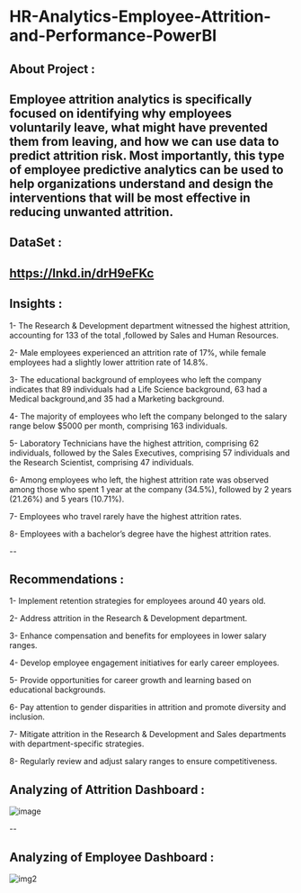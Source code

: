 # HR-Analytics-Employee-Attrition-and-Performance-PowerBI

## About Project :
Employee attrition analytics is specifically focused on identifying why employees voluntarily leave, what might have prevented them from leaving, and how we can use data to predict attrition risk. Most importantly, this type of employee predictive analytics can be used to help organizations understand and design the interventions that will be most effective in reducing unwanted attrition.
--
## DataSet :
https://lnkd.in/drH9eFKc
--
## Insights :
1- The Research & Development department witnessed the highest attrition, accounting for 133 of the total ,followed
by Sales and Human Resources.

2- Male employees experienced an attrition rate of 17%, while female employees had a slightly
lower attrition rate of 14.8%.

3- The educational background of employees who left the company indicates that 89 individuals had a Life Science background,
63 had a Medical background,and 35 had a Marketing background.

4- The majority of employees who left the company belonged to the salary range below $5000 per month,
comprising 163 individuals.

5- Laboratory Technicians have the highest attrition, comprising 62 individuals, followed by the Sales Executives,
comprising 57 individuals and the Research Scientist, comprising 47 individuals.

6- Among employees who left, the highest attrition rate was observed among those who spent 1 year at the company (34.5%),
followed by 2 years (21.26%) and 5 years (10.71%).

7- Employees who travel rarely have the highest attrition rates.

8- Employees with a bachelor’s degree have the highest attrition rates.

--
## Recommendations :
1- Implement retention strategies for employees around 40 years old.

2- Address attrition in the Research & Development department.

3- Enhance compensation and benefits for employees in lower salary ranges.

4- Develop employee engagement initiatives for early career employees.

5- Provide opportunities for career growth and learning based on educational backgrounds.

6- Pay attention to gender disparities in attrition and promote diversity and inclusion.

7- Mitigate attrition in the Research & Development and Sales departments with department-specific strategies.

8- Regularly review and adjust salary ranges to ensure competitiveness.

## Analyzing of Attrition Dashboard :

![image](https://github.com/user-attachments/assets/6dedf6d9-635b-4a2b-a192-28c80a4e9a37)

--
## Analyzing of Employee Dashboard :

![img2](https://github.com/user-attachments/assets/f5960a4f-5409-4f00-8d2a-0fd1c7187ae4)






 

